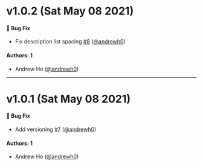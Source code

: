 # v1.0.2 (Sat May 08 2021)

#### 🐛 Bug Fix

- Fix description list spacing [#8](https://github.com/andrewh0/okcss/pull/8) ([@andrewh0](https://github.com/andrewh0))

#### Authors: 1

- Andrew Ho ([@andrewh0](https://github.com/andrewh0))

---

# v1.0.1 (Sat May 08 2021)

#### 🐛 Bug Fix

- Add versioning [#7](https://github.com/andrewh0/okcss/pull/7) ([@andrewh0](https://github.com/andrewh0))

#### Authors: 1

- Andrew Ho ([@andrewh0](https://github.com/andrewh0))
